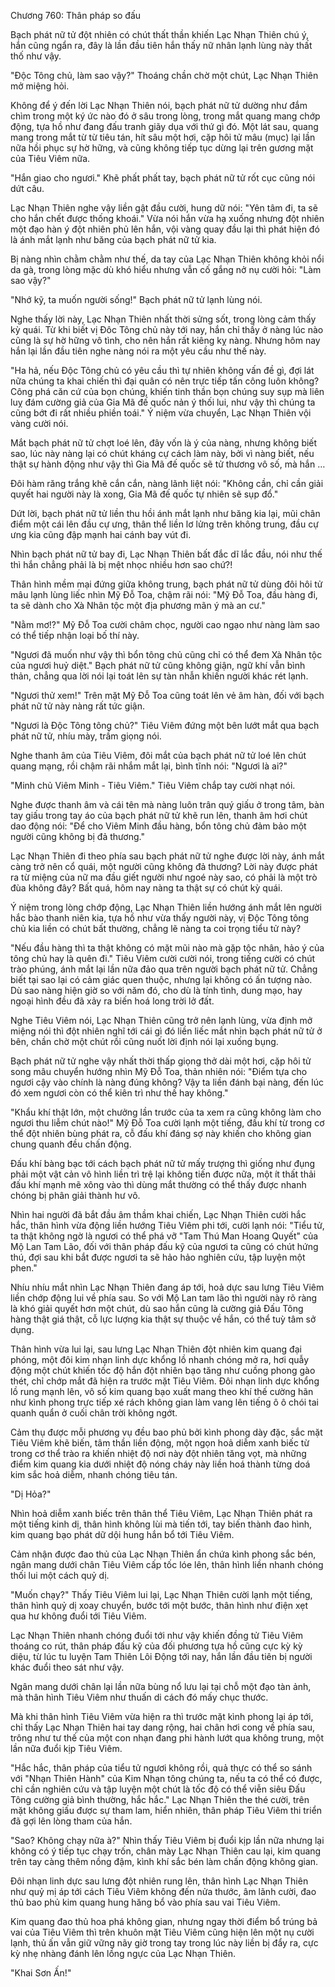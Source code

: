 




Chương 760: Thân pháp so đấu




Bạch phát nữ tử đột nhiên có chút thất thần khiến Lạc Nhạn Thiên chú ý, hắn cũng ngẩn ra, đây là lần đầu tiên hắn thấy nữ nhân lạnh lùng này thất thố như vậy.

"Độc Tông chủ, làm sao vậy?" Thoáng chần chờ một chút, Lạc Nhạn Thiên mở miệng hỏi.

Không để ý đến lời Lạc Nhạn Thiên nói, bạch phát nữ tử dường như đắm chìm trong một ký ức nào đó ở sâu trong lòng, trong mắt quang mang chớp động, tựa hồ như đang đấu tranh giãy dụa với thứ gì đó. Một lát sau, quang mang trong mắt từ từ tiêu tán, hít sâu một hơi, cặp hôi tử mâu (mục) lại lần nữa hồi phục sự hờ hững, và cũng không tiếp tục dừng lại trên gương mặt của Tiêu Viêm nữa.

"Hắn giao cho ngươi." Khẽ phất phất tay, bạch phát nữ tử rốt cục cũng nói dứt câu.

Lạc Nhạn Thiên nghe vậy liền gật đầu cười, hung dữ nói: "Yên tâm đi, ta sẽ cho hắn chết được thống khoái." Vừa nói hắn vừa hạ xuống nhưng đột nhiên một đạo hàn ý đột nhiên phủ lên hắn, vội vàng quay đầu lại thì phát hiện đó là ánh mắt lạnh như băng của bạch phát nữ tử kia.

Bị nàng nhìn chằm chằm như thế, da tay của Lạc Nhạn Thiên không khỏi nổi da gà, trong lòng mặc dù khó hiểu nhưng vẫn cố gắng nở nụ cười hỏi: "Làm sao vậy?"

"Nhớ kỹ, ta muốn người sống!" Bạch phát nữ tử lạnh lùng nói.

Nghe thấy lời này, Lạc Nhạn Thiên nhất thời sửng sốt, trong lòng cảm thấy kỳ quái. Từ khi biết vị Đôc Tông chủ này tới nay, hắn chỉ thấy ở nàng lúc nào cũng là sự hờ hững vô tình, cho nên hắn rất kiêng kỵ nàng. Nhưng hôm nay hắn lại lần đầu tiên nghe nàng nói ra một yêu cầu như thế này.

"Ha hả, nếu Độc Tông chủ có yêu cầu thì tự nhiên không vấn đề gì, đợi lát nữa chúng ta khai chiến thì đại quân có nên trực tiếp tấn công luôn không? Công phá căn cứ của bọn chúng, khiến tinh thần bọn chúng suy sụp mà liên luỵ đám cường giả của Gia Mã đế quốc nản ý thối lui, như vậy thì chúng ta cũng bớt đi rất nhiều phiền toái." Ý niệm vừa chuyển, Lạc Nhạn Thiên vội vàng cười nói.

Mắt bạch phát nữ tử chợt loé lên, đây vốn là ý của nàng, nhưng không biết sao, lúc này nàng lại có chút kháng cự cách làm này, bởi vì nàng biết, nếu thật sự hành động như vậy thì Gia Mã đế quốc sẽ tử thương vô số, mà hắn …

Đôi hàm răng trắng khẽ cắn cắn, nàng lãnh liệt nói: "Không cần, chỉ cần giải quyết hai người này là xong, Gia Mã đế quốc tự nhiên sẽ sụp đổ."

Dứt lời, bạch phát nữ tử liền thu hồi ánh mắt lạnh như băng kia lại, mũi chân điểm một cái lên đầu cự ưng, thân thể liền lơ lửng trên không trung, đầu cự ưng kia cũng đập mạnh hai cánh bay vút đi.

Nhìn bạch phát nữ tử bay đi, Lạc Nhạn Thiên bất đắc dĩ lắc đầu, nói như thế thì hắn chẳng phải là bị mệt nhọc nhiều hơn sao chứ?!

Thân hình mềm mại đứng giữa không trung, bạch phát nữ tử dùng đôi hôi tử mâu lạnh lùng liếc nhìn Mỹ Đỗ Toa, chậm rãi nói: "Mỹ Đỗ Toa, đầu hàng đi, ta sẽ dành cho Xà Nhân tộc một địa phương mãn ý mà an cư."

"Nằm mơ!?" Mỹ Đỗ Toa cười châm chọc, người cao ngạo như nàng làm sao có thể tiếp nhận loại bố thí này.

"Ngươi đã muốn như vậy thì bổn tông chủ cũng chỉ có thể đem Xà Nhân tộc của ngươi huỷ diệt." Bạch phát nữ tử cũng không giận, ngữ khí vẫn bình thản, chẳng qua lời nói lại toát lên sự tàn nhẫn khiến người khác rét lạnh.

"Ngươi thử xem!" Trên mặt Mỹ Đỗ Toa cũng toát lên vẻ âm hàn, đối với bạch phát nữ tử này nàng rất tức giận.

"Ngươi là Độc Tông tông chủ?" Tiêu Viêm đứng một bên lướt mắt qua bạch phát nữ tử, nhíu mày, trầm giọng nói.

Nghe thanh âm của Tiêu Viêm, đôi mắt của bạch phát nữ tử loé lên chút quang mạng, rồi chậm rãi nhắm mắt lại, bình tĩnh nói: "Ngươi là ai?"

"Minh chủ Viêm Minh - Tiêu Viêm." Tiêu Viêm chắp tay cười nhạt nói.

Nghe được thanh âm và cái tên mà nàng luôn trân quý giấu ở trong tâm, bàn tay giấu trong tay áo của bạch phát nữ tử khẽ run lên, thanh âm hơi chút dao động nói: "Để cho Viêm Minh đầu hàng, bổn tông chủ đảm bảo một người cũng không bị đả thương."

Lạc Nhạn Thiên đi theo phía sau bạch phát nữ tử nghe được lời này, ánh mắt càng trở nên cổ quái, một người cũng không đả thương? Lời này được phát ra từ miệng của nữ ma đầu giết người như ngoé này sao, có phải là một trò đùa không đây? Bất quá, hôm nay nàng ta thật sự có chút kỳ quái.

Ý niệm trong lòng chớp động, Lạc Nhạn Thiên liền hướng ánh mắt lên người hắc bào thanh niên kia, tựa hồ như vừa thấy người này, vị Độc Tông tông chủ kia liền có chút bất thường, chẳng lẽ nàng ta coi trọng tiểu tử này?

"Nếu đầu hàng thì ta thật không có mặt mũi nào mà gặp tộc nhân, hảo ý của tông chủ hay là quên đi." Tiêu Viêm cười cười nói, trong tiếng cười có chút trào phúng, ánh mắt lại lần nữa đảo qua trên người bạch phát nữ tử. Chẳng biết tại sao lại có cảm giác quen thuộc, nhưng lại không có ấn tượng nào. Dù sao nàng hiện giờ so với năm đó, cho dù là tính tình, dung mạo, hay ngoại hình đều đã xảy ra biến hoá long trời lở đất.

Nghe Tiêu Viêm nói, Lạc Nhạn Thiên cũng trở nên lạnh lùng, vừa định mở miệng nói thì đột nhiên nghĩ tới cái gì đó liền liếc mắt nhìn bạch phát nữ tử ở bên, chần chờ một chút rồi cũng nuốt lời định nói lại xuống bụng.

Bạch phát nữ tử nghe vậy nhất thời thấp giọng thở dài một hơi, cặp hôi tử song mâu chuyển hướng nhìn Mỹ Đỗ Toa, thản nhiên nói: "Điểm tựa cho ngươi cậy vào chính là nàng đúng không? Vậy ta liền đánh bại nàng, đến lúc đó xem ngươi còn có thể kiên trì như thế hay không."

"Khẩu khí thật lớn, một chưởng lần trước của ta xem ra cũng không làm cho ngươi thu liễm chút nào!" Mỹ Đỗ Toa cười lạnh một tiếng, đấu khí từ trong cơ thể đột nhiên bùng phát ra, cỗ đấu khí đáng sợ này khiến cho không gian chung quanh đều chấn động.

Đấu khí bàng bạc tới cách bạch phát nữ tử mấy trượng thì giống như đụng phải một vật cản vô hình liền trì trệ lại không tiến được nữa, một ít thất thải đấu khí mạnh mẽ xông vào thì dùng mắt thường có thể thấy được nhanh chóng bị phân giải thành hư vô.

Nhìn hai người đã bắt đầu âm thầm khai chiến, Lạc Nhạn Thiên cười hắc hắc, thân hình vừa động liền hướng Tiêu Viêm phi tới, cười lạnh nói: "Tiểu tử, ta thật không ngờ là ngươi có thể phá vỡ "Tam Thú Man Hoang Quyết" của Mộ Lan Tam Lão, đối với thân pháp đấu kỹ của ngươi ta cũng có chút hứng thú, đợi sau khi bắt được ngươi ta sẽ hảo hảo nghiên cứu, tập luyện một phen."

Nhíu nhíu mắt nhìn Lạc Nhạn Thiên đang áp tới, hoả dực sau lưng Tiêu Viêm liền chớp động lui về phía sau. So với Mộ Lan tam lão thì người này rõ ràng là khó giải quyết hơn một chút, dù sao hắn cũng là cường giả Đấu Tông hàng thật giá thật, cỗ lực lượng kia thật sự thuộc về hắn, có thể tuỳ tâm sở dụng.

Thân hình vừa lui lại, sau lưng Lạc Nhạn Thiên đột nhiên kim quang đại phóng, một đôi kim nhạn linh dực khổng lồ nhanh chóng mở ra, hơi quẫy động một chút khiến tốc độ hắn đột nhiên bạo tăng như cuồng phong gào thét, chỉ chớp mắt đã hiện ra trước mặt Tiêu Viêm. Đôi nhạn linh dực khổng lồ rung mạnh lên, vô số kim quang bạo xuất mang theo khí thế cường hãn như kình phong trực tiếp xé rách không gian làm vang lên tiếng ô ô chói tai quanh quẩn ở cuối chân trời không ngớt.

Cảm thụ được mỗi phương vụ đều bao phủ bởi kình phong dày đặc, sắc mặt Tiêu Viêm khẽ biến, tâm thần liền động, một ngọn hoả diễm xanh biếc từ trong cơ thể trào ra khiến nhiệt độ nơi này đột nhiên tăng vọt, mà những điểm kim quang kia dưới nhiệt độ nóng cháy này liền hoá thành từng doá kim sắc hoả diễm, nhanh chóng tiêu tán.

"Dị Hỏa?"

Nhìn hoả diễm xanh biếc trên thân thể Tiêu Viêm, Lạc Nhạn Thiên phát ra một tiếng kinh dị, thân hình không lùi mà tiến tới, tay biến thành đao hình, kim quang bạo phát dữ dội hung hắn bổ tới Tiêu Viêm.

Cảm nhận được đao thủ của Lạc Nhạn Thiên ẩn chứa kình phong sắc bén, ngân mang dưới chân Tiêu Viêm cấp tốc lóe lên, thân hình liền nhanh chóng thối lui một cách quỷ dị.

"Muốn chạy?" Thấy Tiêu Viêm lui lại, Lạc Nhạn Thiên cười lạnh một tiếng, thân hình quỷ dị xoay chuyển, bước tới một bước, thân hình như điện xẹt qua hư không đuổi tới Tiêu Viêm.

Lạc Nhạn Thiên nhanh chóng đuổi tới như vậy khiến đồng tử Tiêu Viêm thoáng co rút, thân pháp đấu kỹ của đối phương tựa hồ cũng cực kỳ kỳ diệu, từ lúc tu luyện Tam Thiên Lôi Động tới nay, hắn lần đầu tiên bị người khác đuổi theo sát như vậy.

Ngân mang dưới chân lại lần nữa bùng nổ lưu lại tại chỗ một đạo tàn ảnh, mà thân hình Tiêu Viêm như thuấn di cách đó mấy chục thước.

Mà khi thân hình Tiêu Viêm vừa hiện ra thì trước mặt kình phong lại áp tới, chỉ thấy Lạc Nhạn Thiên hai tay dang rộng, hai chân hơi cong về phía sau, trông như tư thế của một con nhạn đang phi hành lướt qua không trung, một lần nữa đuổi kịp Tiêu Viêm.

"Hắc hắc, thân pháp của tiểu tử ngươi không rồi, quả thực có thể so sánh với "Nhạn Thiên Hành" của Kim Nhạn tông chúng ta, nếu ta có thể có được, chỉ cần nghiên cứu và tập luyện một chút là tốc độ có thể viễn siêu Đấu Tông cường giả bình thường, hắc hắc." Lạc Nhạn Thiên the thé cười, trên mặt không giấu được sự tham lam, hiển nhiên, thân pháp Tiêu Viêm thi triển đã gợi lên lòng tham của hắn.

"Sao? Không chạy nữa à?" Nhìn thấy Tiêu Viêm bị đuổi kịp lần nữa nhưng lại không có ý tiếp tục chạy trốn, chân mày Lạc Nhạn Thiên cau lại, kim quang trên tay càng thêm nồng đậm, kình khí sắc bén làm chấn động không gian.

Đôi nhạn linh dực sau lưng đột nhiên rung lên, thân hình Lạc Nhạn Thiên như quỷ mị áp tới cách Tiêu Viêm không đến nửa thước, âm lãnh cười, đao thủ bao phủ kim quang hung hăng bổ vào phía sau vai Tiêu Viêm.

Kim quang đao thủ hoa phá không gian, nhưng ngay thời điểm bổ trúng bả vai của Tiêu Viêm thì trên khuôn mặt Tiêu Viêm cũng hiện lên một nụ cười lạnh, thủ ấn vẫn giữ vững nãy giờ trong tay trong lúc này liền bị đẩy ra, cực kỳ nhẹ nhàng đánh lên lồng ngực của Lạc Nhạn Thiên.

"Khai Sơn Ấn!"




